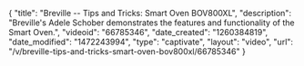 {
    "title": "Breville -- Tips and Tricks: Smart Oven BOV800XL",
    "description": "Breville's Adele Schober demonstrates the features and functionality of the Smart Oven.",
    "videoid": "66785346",
    "date_created": "1260384819",
    "date_modified": "1472243994",
    "type": "captivate",
    "layout": "video",
    "url": "\/v\/breville-tips-and-tricks-smart-oven-bov800xl\/66785346"
}